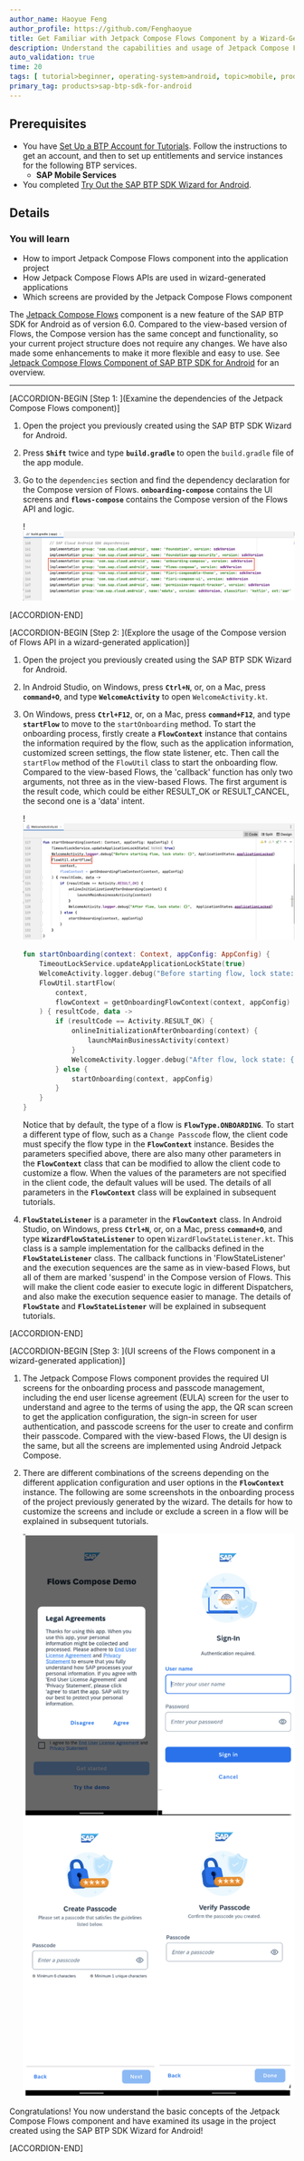 ```yaml
---
author_name: Haoyue Feng
author_profile: https://github.com/Fenghaoyue
title: Get Familiar with Jetpack Compose Flows Component by a Wizard-Generated Application
description: Understand the capabilities and usage of Jetpack Compose Flows component using the application generated by SAP BTP SDK Wizard for Android.
auto_validation: true
time: 20
tags: [ tutorial>beginner, operating-system>android, topic>mobile, products>sap-business-technology-platform]
primary_tag: products>sap-btp-sdk-for-android
---
```


## Prerequisites
- You have [Set Up a BTP Account for Tutorials](group.btp-setup). Follow the instructions to get an account, and then to set up entitlements and service instances for the following BTP services.
    - **SAP Mobile Services**
- You completed [Try Out the SAP BTP SDK Wizard for Android](sdk-android-wizard-app).

## Details
### You will learn
  - How to import Jetpack Compose Flows component into the application project
  - How Jetpack Compose Flows APIs are used in wizard-generated applications
  - Which screens are provided by the Jetpack Compose Flows component

The [Jetpack Compose Flows](https://help.sap.com/doc/f53c64b93e5140918d676b927a3cd65b/Cloud/en-US/docs-en/guides/features/onboarding/android/compose-flows/Overview.html#introduction) component is a new feature of the SAP BTP SDK for Android as of version 6.0. Compared to the view-based version of Flows, the Compose version has the same concept and functionality, so your current project structure does not require any changes. We have also made some enhancements to make it more flexible and easy to use. See [Jetpack Compose Flows Component of SAP BTP SDK for Android](https://community.sap.com/t5/technology-blogs-by-sap/jetpack-compose-flows-component-of-sap-btp-sdk-for-android/ba-p/13552191) for an overview.

---

[ACCORDION-BEGIN [Step 1: ](Examine the dependencies of the Jetpack Compose Flows component)]

1.  Open the project you previously created using the SAP BTP SDK Wizard for Android.

2.  Press **`Shift`** twice and type **`build.gradle`** to open the `build.gradle` file of the app module.

3.  Go to the `dependencies` section and find the dependency declaration for the Compose version of Flows. **`onboarding-compose`** contains the UI screens and **`flows-compose`** contains the Compose version of the Flows API and logic.

    !![JC app gradle file](app-gradle-file-jc.png)

[ACCORDION-END]

[ACCORDION-BEGIN [Step 2: ](Explore the usage of the Compose version of Flows API in a wizard-generated application)]

1.  Open the project you previously created using the SAP BTP SDK Wizard for Android.

2.  In Android Studio, on Windows, press **`Ctrl+N`**, or, on a Mac, press **`command+O`**, and type **`WelcomeActivity`** to open `WelcomeActivity.kt`.

3.  On Windows, press **`Ctrl+F12`**, or, on a Mac, press **`command+F12`**, and type **`startFlow`** to move to the `startOnboarding` method. To start the onboarding process, firstly create a **`FlowContext`** instance that contains the information required by the flow, such as the application information, customized screen settings, the flow state listener, etc. Then call the `startFlow` method of the `FlowUtil` class to start the onboarding flow. Compared to the view-based Flows, the 'callback' function has only two arguments, not three as in the view-based Flows. The first argument is the result code, which could be either RESULT_OK or RESULT_CANCEL, the second one is a 'data' intent.

    !![JC Flow starting method](flow-starting-JC.png)

    ```Kotlin
    fun startOnboarding(context: Context, appConfig: AppConfig) {
        TimeoutLockService.updateApplicationLockState(true)
        WelcomeActivity.logger.debug("Before starting flow, lock state: {}", ApplicationStates.applicationLocked)
        FlowUtil.startFlow(
            context,
            flowContext = getOnboardingFlowContext(context, appConfig)
        ) { resultCode, data ->
            if (resultCode == Activity.RESULT_OK) {
                onlineInitializationAfterOnboarding(context) {
                    launchMainBusinessActivity(context)
                }
                WelcomeActivity.logger.debug("After flow, lock state: {}",  ApplicationStates.applicationLocked)
            } else {
                startOnboarding(context, appConfig)
            }
        }
    }
    ```

    Notice that by default, the type of a flow is **`FlowType.ONBOARDING`**. To start a different type of flow, such as a `Change Passcode` flow, the client code must specify the flow type in the **`FlowContext`** instance. Besides the parameters specified above, there are also many other parameters in the **`FlowContext`** class that can be modified to allow the client code to customize a flow. When the values of the parameters are not specified in the client code, the default values will be used. The details of all parameters in the **`FlowContext`** class will be explained in subsequent tutorials.

4.  **`FlowStateListener`** is a parameter in the **`FlowContext`** class. In Android Studio, on Windows, press **`Ctrl+N`**, or, on a Mac, press **`command+O`**, and type **`WizardFlowStateListener`** to open `WizardFlowStateListener.kt`. This class is a sample implementation for the callbacks defined in the **`FlowStateListener`** class. The callback functions in 'FlowStateListener' and the execution sequences are the same as in view-based Flows, but all of them are marked 'suspend' in the Compose version of Flows. This will make the client code easier to execute logic in different Dispatchers, and also make the execution sequence easier to manage. The details of **`FlowState`** and **`FlowStateListener`** will be explained in subsequent tutorials.

[ACCORDION-END]

[ACCORDION-BEGIN [Step 3: ](UI screens of the Flows component in a wizard-generated application)]

1.  The Jetpack Compose Flows component provides the required UI screens for the onboarding process and passcode management, including the end user license agreement (EULA) screen for the user to understand and agree to the terms of using the app, the  QR scan screen to get the application configuration, the sign-in screen for user authentication, and passcode screens for the user to create and confirm their passcode. Compared with the view-based Flows, the UI design is the same, but all the screens are implemented using Android Jetpack Compose.

2.  There are different combinations of the screens depending on the different application configuration and user options in the **`FlowContext`** instance. The following are some screenshots in the onboarding process of the project previously generated by the wizard. The details for how to customize the screens and include or exclude a screen in a flow will be explained in subsequent tutorials.

    ![Onboarding steps screen](onboarding-screens.png)

Congratulations! You now understand the basic concepts of the Jetpack Compose Flows component and have examined its usage in the project created using the SAP BTP SDK Wizard for Android!

[ACCORDION-END]
